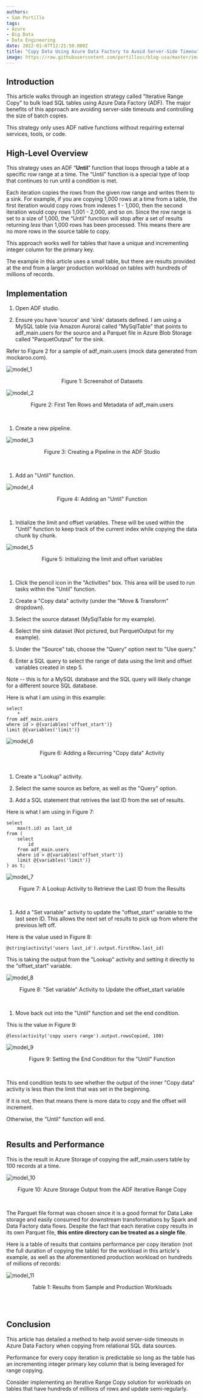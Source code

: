 ```yaml
---
authors:
- Sam Portillo
tags:
- Azure
- Big Data
- Data Engineering
date: 2022-01-07T12:21:50.000Z
title: "Copy Data Using Azure Data Factory to Avoid Server-Side Timeouts"
image: https://raw.githubusercontent.com/portillosc/blog-usa/master/images/2022/01/adf-timeouts-cover.png
---
```


## Introduction
This article walks through an ingestion strategy called "Iterative Range Copy" to bulk load SQL tables using Azure Data Factory (ADF). The major benefits of this approach are avoiding server-side timeouts and controlling the size of batch copies.  

This strategy only uses ADF native functions without requiring external services, tools, or code. 
<br/>

## High-Level Overview
This strategy uses an ADF “**Until**” function that loops through a table at a specific row range at a time. The “Until” function is a special type of loop that continues to run until a condition is met. 

Each iteration copies the rows from the given row range and writes them to a sink. For example, if you are copying 1,000 rows at a time from a table, the first iteration would copy rows from indexes 1 - 1,000, then the second iteration would copy rows 1,001 - 2,000, and so on.
Since the row range is set to a size of 1,000, the “Until” function will stop after a set of results returning _less_ than 1,000 rows has been processed. This means there are no more rows in the source table to copy. 

This approach works well for tables that have a unique and incrementing integer column for the primary key.  

The example in this article uses a small table, but there are results provided at the end from a larger production workload on tables with hundreds of millions of records.
<br/>

## Implementation
1. Open ADF studio.

2. Ensure you have 'source' and 'sink' datasets defined. I am using a MySQL table (via Amazon Aurora) called "MySqlTable" that points to adf_main.users for the source and a Parquet file in Azure Blob Storage called "ParquetOutput" for the sink.

Refer to Figure 2 for a sample of adf_main.users (mock data generated from mockaroo.com).

![model_1](https://raw.githubusercontent.com/portillosc/blog-usa/master/images/2022/01/adf-timeouts-1.png)

<p align = "center">
Figure 1: Screenshot of Datasets
</p>


![model_2](https://raw.githubusercontent.com/portillosc/blog-usa/master/images/2022/01/adf-timeouts-2.png)

<p align = "center">
Figure 2: First Ten Rows and Metadata of adf_main.users
</p>
<br/>

1. Create a new pipeline.

![model_3](https://raw.githubusercontent.com/portillosc/blog-usa/master/images/2022/01/adf-timeouts-3.png)

<p align = "center">
Figure 3: Creating a Pipeline in the ADF Studio
</p>
<br/>

1. Add an "Until" function.

![model_4](https://raw.githubusercontent.com/portillosc/blog-usa/master/images/2022/01/adf-timeouts-4.png)

<p align = "center">
Figure 4: Adding an "Until" Function
</p>
<br/>

1. Initialize the limit and offset variables. These will be used within the "Until" function to keep track of the current index while copying the data chunk by chunk.

![model_5](https://raw.githubusercontent.com/portillosc/blog-usa/master/images/2022/01/adf-timeouts-5.png)

<p align = "center">
Figure 5: Initializing the limit and offset variables
</p>
<br/>

1. Click the pencil icon in the "Activities" box. This area will be used to run tasks within the "Until" function.

2. Create a "Copy data" activity (under the "Move & Transform" dropdown).

3. Select the source dataset (MySqlTable for my example).

4. Select the sink dataset (Not pictured, but ParquetOutput for my example).

5.  Under the "Source" tab, choose the "Query" option next to "Use query."

6.  Enter a SQL query to select the range of data using the limit and offset variables created in step 5. 

Note -- this is for a MySQL database and the SQL query will likely change for a different source SQL database.

Here is what I am using in this example:

```
select 
    *
from adf_main.users
where id > @{variables('offset_start')}
limit @{variables('limit')}
```

![model_6](https://raw.githubusercontent.com/portillosc/blog-usa/master/images/2022/01/adf-timeouts-6.png)

<p align = "center">
Figure 6: Adding a Recurring "Copy data" Activity
</p>
<br/>

1.  Create a "Lookup" activity.

2.  Select the same source as before, as well as the "Query" option.

3.  Add a SQL statement that retrives the last ID from the set of results.

Here is what I am using in Figure 7:

```
select
    max(t.id) as last_id
from (
    select
        id
    from adf_main.users
    where id > @{variables('offset_start')}
    limit @{variables('limit')}
) as t;
```

![model_7](https://raw.githubusercontent.com/portillosc/blog-usa/master/images/2022/01/adf-timeouts-7.png)

<p align = "center">
Figure 7: A Lookup Activity to Retrieve the Last ID from the Results
</p>
<br/>

1.  Add a "Set variable" activity to update the "offset_start" variable to the last seen ID. This allows the next set of results to pick up from where the previous left off.

Here is the value used in Figure 8:

```
@string(activity('users last_id').output.firstRow.last_id)
```

This is taking the output from the "Lookup" activity and setting it directly to the "offset_start" variable.

![model_8](https://raw.githubusercontent.com/portillosc/blog-usa/master/images/2022/01/adf-timeouts-8.png)

<p align = "center">
Figure 8: "Set variable" Activity to Update the offset_start variable
</p>
<br/>

1.  Move back out into the "Until" function and set the end condition.

This is the value in Figure 9:

```
@less(activity('copy users range').output.rowsCopied, 100)
```

![model_9](https://raw.githubusercontent.com/portillosc/blog-usa/master/images/2022/01/adf-timeouts-9.png)

<p align = "center">
Figure 9: Setting the End Condition for the "Until" Function
</p>
<br/>

This end condition tests to see whether the output of the inner "Copy data" activity is less than the limit that was set in the beginning.

If it is not, then that means there is more data to copy and the offset will increment.

Otherwise, the "Until" function will end.  
<br/>

## Results and Performance
This is the result in Azure Storage of copying the adf_main.users table by 100 records at a time.

![model_10](https://raw.githubusercontent.com/portillosc/blog-usa/master/images/2022/01/adf-timeouts-10.png)

<p align = "center">
Figure 10: Azure Storage Output from the ADF Iterative Range Copy
</p>
<br/>

The Parquet file format was chosen since it is a good format for Data Lake storage and easily consumed for downstream transformations by Spark and Data Factory data flows.
Despite the fact that each iterative copy results in its own Parquet file, **this entire directory can be treated as a single file**.

Here is a table of results that contains performance per copy iteration (not the full duration of copying the table) for the workload in this article's example, as well as the aforementioned production workload on hundreds of millions of records:

![model_11](https://raw.githubusercontent.com/portillosc/blog-usa/master/images/2022/01/adf-timeouts-11.png)

<p align = "center">
Table 1: Results from Sample and Production Workloads
</p>  
<br/>
<br/>

## Conclusion
This article has detailed a method to help avoid server-side timeouts in Azure Data Factory when copying from relational SQL data sources.

Performance for every copy iteration is predictable so long as the table has an incrementing integer primary key column that is being leveraged for range copying.

Consider implementing an Iterative Range Copy solution for workloads on tables that have hundreds of millions of rows and update semi-regularly.